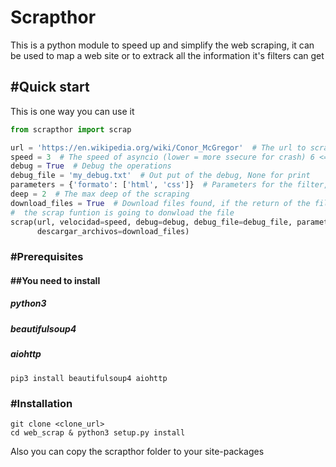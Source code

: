# Scrapthor

This is a python module to speed up and simplify the web scraping, it can be used to map a web site or to extrack all the information it's
filters can get

## #Quick start

This is one way you can use it
```python
from scrapthor import scrap

url = 'https://en.wikipedia.org/wiki/Conor_McGregor'  # The url to scrap
speed = 3  # The speed of asyncio (lower = more ssecure for crash) 6 <= hight speed
debug = True  # Debug the operations
debug_file = 'my_debug.txt'  # Out put of the debug, None for print
parameters = {'formato': ['html', 'css']}  # Parameters for the filter, in this case only download if the file format == .html
deep = 2  # The max deep of the scraping
download_files = True  # Download files found, if the return of the filter funtion is download, and this is == True,
#  the scrap funtion is going to donwload the file
scrap(url, velocidad=speed, debug=debug, debug_file=debug_file, parametros=parameters, profundidad=deep,
      descargar_archivos=download_files)

```
### #Prerequisites

#### ##You need to install
##### python3
##### beautifulsoup4
##### aiohttp

```
pip3 install beautifulsoup4 aiohttp
```

### #Installation

```
git clone <clone_url>
cd web_scrap & python3 setup.py install
```

Also you can copy the scrapthor folder to your site-packages


